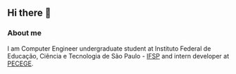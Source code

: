 ## Hi there 👋

### About me
I am Computer Engineer undergraduate student at Instituto Federal de Educação, Ciência e Tecnologia de São Paulo - [IFSP](https://www.ifsp.edu.br/) and intern developer at [PECEGE](https://pecege.com/).
<!--
**FelipeBis/FelipeBis** is a ✨ _special_ ✨ repository because its `README.md` (this file) appears on your GitHub profile.

Here are some ideas to get you started:

- 🔭 I’m currently working on ...
- 🌱 I’m currently learning ...
- 👯 I’m looking to collaborate on ...
- 🤔 I’m looking for help with ...
- 💬 Ask me about ...
- 📫 How to reach me: ...
- 😄 Pronouns: ...
- ⚡ Fun fact: ...
-->
